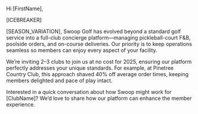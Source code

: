 Hi [FirstName],

[ICEBREAKER]

[SEASON_VARIATION], Swoop Golf has evolved beyond a standard golf service into a full-club concierge platform—managing pickleball-court F&B, poolside orders, and on-course deliveries. Our priority is to keep operations seamless so members can enjoy every aspect of your facility.

We’re inviting 2–3 clubs to join us at no cost for 2025, ensuring our platform perfectly addresses your unique standards. For example, at Pinetree Country Club, this approach shaved 40% off average order times, keeping members delighted and pace of play intact.

Interested in a quick conversation about how Swoop might work for [ClubName]? We’d love to share how our platform can enhance the member experience.